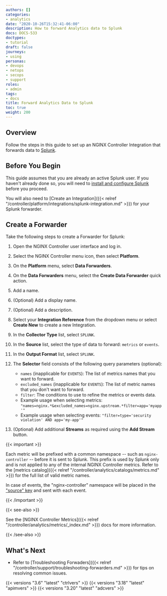 ```yaml
---
authors: []
categories:
- analytics
date: "2020-10-26T15:32:41-06:00"
description: How to forward Analytics data to Splunk
docs: DOCS-533
doctypes:
- tutorial
draft: false
journeys:
- using
personas:
- devops
- netops
- secops
- support
roles:
- admin
tags:
- docs
title: Forward Analytics Data to Splunk
toc: true
weight: 200
---
```


## Overview

Follow the steps in this guide to set up an NGINX Controller Integration that forwards data to [Splunk](https://www.splunk.com/).

## Before You Begin

This guide assumes that you are already an active Splunk user. If you haven't already done so, you will need to [install and configure Splunk](https://docs.splunk.com/Documentation) before you proceed.

You will also need to [Create an Integration]({{< relref "/controller/platform/integrations/splunk-integration.md" >}}) for your Splunk forwarder.

## Create a Forwarder

Take the following steps to create a Forwarder for Splunk:

1. Open the NGINX Controller user interface and log in.
1. Select the NGINX Controller menu icon, then select **Platform**.
1. On the **Platform** menu, select **Data Forwarders**.
1. On the **Data Forwarders** menu, select the **Create Data Forwarder** quick action.
1. Add a name.
1. (Optional) Add a display name.
1. (Optional) Add a description.
1. Select your **Integration Reference** from the dropdown menu or select **Create New** to create a new Integration.
1. In the **Collector Type** list, select `SPLUNK`.
1. In the **Source** list, select the type of data to forward: `metrics` or `events`.
1. In the **Output Format** list, select `SPLUNK`.
1. The **Selector** field consists of the following query parameters (optional):
    
   - `names` (inapplicable for `EVENTS`): The list of metrics names that you want to forward.
   - `excluded_names` (inapplicable for `EVENTS`): The list of metric names that you don't want to forward.
   - `filter`: The conditions to use to refine the metrics or events data.
   - Example usage when selecting metrics: `"names=nginx.*&excluded_names=nginx.upstream.*filter=app='myapp'"`
   - Example usage when selecting events: `"filter=type='security violation' AND app='my-app'"`
  
1. (Optional) Add additional **Streams** as required using the **Add Stream** button.

{{< important >}}

Each metric will be prefixed with a common namespace -- such as `nginx-controller` -- before it is sent to Splunk. This prefix is used by Splunk only and is not applied to any of the internal NGINX Controller metrics. Refer to the [metrics catalog]({{< relref "/controller/analytics/catalogs/metrics.md" >}}) for the full list of valid metric names.

In case of events, the "nginx-controller" namespace will be placed in the ["source" key](https://docs.splunk.com/Documentation/Splunk/8.1.1/Data/FormateventsforHTTPEventCollector#Event_metadata) and sent with each event.

{{< /important >}}

{{< see-also >}}

See the [NGINX Controller Metrics]({{< relref "/controller/analytics/metrics/_index.md" >}}) docs for more information.

{{< /see-also >}}

## What's Next

- Refer to [Troubleshooting Forwaders]({{< relref "/controller/support/troubleshooting-forwarders.md" >}}) for tips on resolving common issues.

{{< versions "3.6" "latest" "ctrlvers" >}}
{{< versions "3.18" "latest" "apimvers" >}}
{{< versions "3.20" "latest" "adcvers" >}}